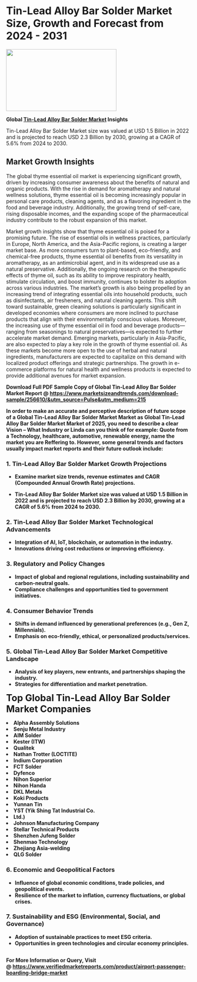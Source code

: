 <H1>Tin-Lead Alloy Bar Solder Market Size, Growth and Forecast from 2024 - 2031</H1><img class="aligncenter size-medium wp-image-584254" src="https://thirdeyenews.in/wp-content/uploads/2024/09/Global-Market-Research-300x168.jpeg" alt="" width="300" height="168" /><p><strong>Global&nbsp;<a href="https://www.marketsizeandtrends.com/download-sample/256610/&amp;utm_source=Pulse&amp;utm_medium=215">Tin-Lead Alloy Bar Solder Market</a> Insights</strong></p><p>Tin-Lead Alloy Bar Solder Market size was valued at USD 1.5 Billion in 2022 and is projected to reach USD 2.3 Billion by 2030, growing at a CAGR of 5.6% from 2024 to 2030.</p><p><h2>Market Growth Insights</h2> <p>The global thyme essential oil market is experiencing significant growth, driven by increasing consumer awareness about the benefits of natural and organic products. With the rise in demand for aromatherapy and natural wellness solutions, thyme essential oil is becoming increasingly popular in personal care products, cleaning agents, and as a flavoring ingredient in the food and beverage industry. Additionally, the growing trend of self-care, rising disposable incomes, and the expanding scope of the pharmaceutical industry contribute to the robust expansion of this market.</p> <p><strong></strong></p> <p>Market growth insights show that thyme essential oil is poised for a promising future. The rise of essential oils in wellness practices, particularly in Europe, North America, and the Asia-Pacific regions, is creating a larger market base. As more consumers turn to plant-based, eco-friendly, and chemical-free products, thyme essential oil benefits from its versatility in aromatherapy, as an antimicrobial agent, and in its widespread use as a natural preservative. Additionally, the ongoing research on the therapeutic effects of thyme oil, such as its ability to improve respiratory health, stimulate circulation, and boost immunity, continues to bolster its adoption across various industries. The market’s growth is also being propelled by an increasing trend of integrating essential oils into household products, such as disinfectants, air fresheners, and natural cleaning agents. This shift toward sustainable, green cleaning solutions is particularly significant in developed economies where consumers are more inclined to purchase products that align with their environmentally conscious values. Moreover, the increasing use of thyme essential oil in food and beverage products—ranging from seasonings to natural preservatives—is expected to further accelerate market demand. Emerging markets, particularly in Asia-Pacific, are also expected to play a key role in the growth of thyme essential oil. As these markets become more open to the use of herbal and natural ingredients, manufacturers are expected to capitalize on this demand with localized product offerings and strategic partnerships. The growth in e-commerce platforms for natural health and wellness products is expected to provide additional avenues for market expansion.</p> <p><strong></p><p><span class=""><strong>Download Full PDF Sample Copy of Global Tin-Lead Alloy Bar Solder Market Report</strong> @ <a href="https://www.marketsizeandtrends.com/download-sample/256610/&amp;utm_source=Pulse&amp;utm_medium=215" target="_blank">https://www.marketsizeandtrends.com/download-sample/256610/&amp;utm_source=Pulse&amp;utm_medium=215</a></span></p><p>In order to make an accurate and perceptive description of future scope of a Global&nbsp;Tin-Lead Alloy Bar Solder Market Market as Global&nbsp;Tin-Lead Alloy Bar Solder Market Market of 2025, you need to describe a clear Vision &ndash; What Industry or Linda can you think of for example: Quote from a Technology, healthcare, automotive, renewable energy, name the market you are Reffering to. However, some general trends and factors usually impact market reports and their future outlook include:</p><h3>1.&nbsp;<strong>Tin-Lead Alloy Bar Solder Market Growth Projections</strong></h3><ul><li>Examine market size trends, revenue estimates and CAGR (Compounded Annual Growth Rate) projections.</li><li><p>Tin-Lead Alloy Bar Solder Market size was valued at USD 1.5 Billion in 2022 and is projected to reach USD 2.3 Billion by 2030, growing at a CAGR of 5.6% from 2024 to 2030.</p></li></ul><h3>2.&nbsp;<strong>Tin-Lead Alloy Bar Solder Market Technological Advancements</strong></h3><ul><li>Integration of AI, IoT, blockchain, or automation in the industry.</li><li>Innovations driving cost reductions or improving efficiency.</li></ul><h3>3.&nbsp;<strong>Regulatory and Policy Changes</strong></h3><ul><li>Impact of global and regional regulations, including sustainability and carbon-neutral goals.</li><li>Compliance challenges and opportunities tied to government initiatives.</li></ul><h3>4.&nbsp;<strong>Consumer Behavior Trends</strong></h3><ul><li>Shifts in demand influenced by generational preferences (e.g., Gen Z, Millennials).</li><li>Emphasis on eco-friendly, ethical, or personalized products/services.</li></ul><h3>5.&nbsp;<strong>Global Tin-Lead Alloy Bar Solder Market Competitive Landscape</strong></h3><ul><li>Analysis of key players, new entrants, and partnerships shaping the industry.</li><li>Strategies for differentiation and market penetration.</li></ul><p data-pm-slice="1 1 []"><span style="color: inherit; font-family: inherit; font-size: 25px;">Top Global Tin-Lead Alloy Bar Solder Market Companies</span></p><div class="" data-test-id=""><p><li>Alpha Assembly Solutions</li><li> Senju Metal Industry</li><li> AIM Solder</li><li> Kester (ITW)</li><li> Qualitek</li><li> Nathan Trotter (LOCTITE)</li><li> Indium Corporation</li><li> FCT Solder</li><li> Dyfenco</li><li> Nihon Superior</li><li> Nihon Handa</li><li> DKL Metals</li><li> Koki Products</li><li> Yunnan Tin</li><li> YST (Yik Shing Tat Industrial Co.</li><li> Ltd.)</li><li> Johnson Manufacturing Company</li><li> Stellar Technical Products</li><li> Shenzhen Jufeng Solder</li><li> Shenmao Technology</li><li> Zhejiang Asia-welding</li><li> QLG Solder</li></p></div><h3>6.&nbsp;<strong>Economic and Geopolitical Factors</strong></h3><ul><li>Influence of global economic conditions, trade policies, and geopolitical events.</li><li>Resilience of the market to inflation, currency fluctuations, or global crises.</li></ul><h3>7.&nbsp;<strong>Sustainability and ESG (Environmental, Social, and Governance)</strong></h3><ul><li>Adoption of sustainable practices to meet ESG criteria.</li><li>Opportunities in green technologies and circular economy principles.</li></ul><h2><strong style="font-size: 14px;">For More Information or Query, Visit @&nbsp;</strong><a style="background-color: #ffffff; font-size: 14px;" href="https://www.marketsizeandtrends.com/report/tin-lead-alloy-bar-solder-market/" target="_blank">https://www.verifiedmarketreports.com/product/airport-passenger-boarding-bridge-market</a></h2>

